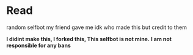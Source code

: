 # Read
random selfbot my friend gave me idk who made this but credit to them

**I didint make this, I forked this, This selfbot is not mine.**
**I am not responsible for any bans**
